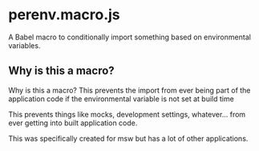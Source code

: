 # perenv.macro.js

A Babel macro to conditionally import something based on environmental variables.

## Why is this a macro?

Why is this a macro? This prevents the import from ever being part of the application code if the environmental variable is not set at build time

This prevents things like mocks, development settings, whatever... from ever getting into built application code.

This was specifically created for msw but has a lot of other applications.
